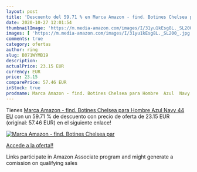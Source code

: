 ```yaml
---
layout: post
title: 'Descuento del 59.71 % en Marca Amazon - find. Botines Chelsea par'
date: 2020-10-27 12:01:54
thumbnailImage: 'https://m.media-amazon.com/images/I/31yu1kEsg8L._SL200_.jpg'
images: [ 'https://m.media-amazon.com/images/I/31yu1kEsg8L._SL200_.jpg' ]
comments: true
category: ofertas
author: ring
slug: B071WYMB19
description:
actualPrice: 23.15 EUR
currency: EUR
price: 23.15
comparePrice: 57.46 EUR
inStock: true
prodname: Marca Amazon - find. Botines Chelsea para Hombre  Azul  Navy   44 EU
---
```


Tienes [Marca Amazon - find. Botines Chelsea para Hombre  Azul  Navy   44 EU](https://www.amazon.es/dp/B071WYMB19/?tag=tolees-21) con un 59.71 % de descuento con precio de oferta de 23.15 EUR (original: 57.46 EUR) en el siguiente enlace!

[![Marca Amazon - find. Botines Chelsea par](https://m.media-amazon.com/images/I/31yu1kEsg8L._SL200_.jpg)](https://www.amazon.es/dp/B071WYMB19/?tag=tolees-21)

[Accede a la oferta!!](https://www.amazon.es/dp/B071WYMB19/?tag=tolees-21)

Links participate in Amazon Associate program and might generate a comission on qualifying sales


